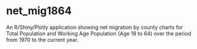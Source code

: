 # net_mig1864
An R/Shiny/Plotly application showing net migration by county charts for 
Total Population and Working Age Population (Age 18 to 64) over the period from 1970 to the current year.
